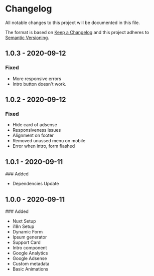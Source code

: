 # Changelog

All notable changes to this project will be documented in this file.

The format is based on [Keep a Changelog](http://keepachangelog.com/en/1.0.0/)
and this project adheres to [Semantic Versioning](http://semver.org/spec/v2.0.0.html).

## 1.0.3 - 2020-09-12

### Fixed

- More responsive errors
- Intro button doesn't work.

## 1.0.2 - 2020-09-12

### Fixed

- Hide card of adsense
- Responsiveness issues
- Alignment on footer
- Removed unussed menu on mobile
- Error when intro, form flashed

## 1.0.1 - 2020-09-11

### Added

- Dependencies Update

## 1.0.0 - 2020-09-11

### Added

- Nuxt Setup
- i18n Setup
- Dynamic Form
- Ipsum generator
- Support Card
- Intro component
- Google Analytics
- Google Adsense
- Custom metadata
- Basic Animations
